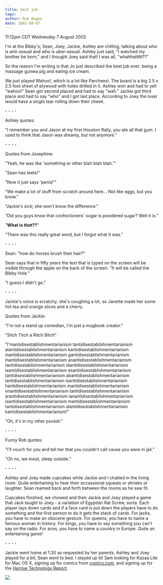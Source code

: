 ```yaml
---
title: best job
tags: 
author: Rob Nugen
date: 2002-08-07
---
```


<p class=date>11:12pm CDT Wednesday 7 August 2002</p>

<p>I'm at the Bibby's; Sean, Joey, Jackie, Ashley are chilling,
talking about who is anti-sexual and who is uber-sexual.  Ashley just
said, "I watched my brother be born," and I thought Joey said that!  I
was all, "whahhattttt??"</p>

<p>So the reason I'm writing is that Jo just described the best job
ever: being a massage guinea pig and eating ice cream.</p>

<p>We just played Wahoo!, which is a lot like Parcheesi.  The board is
a big 2.5 x 2.5 foot sheet of plywood with holes drilled in it.
Ashley won and had to yell "wahoo!"  Sean got second placed and had to
say "wah."  Jackie got third place and had to say "who" and I got last
place.  According to Joey the loser would have a single tear rolling
down their cheek.</p>

<p>- - - -</p>

<p>Ashley quotes:</p>

<p>"I remember you and Jason at my first Houston Rally, you ate all
that gum.  I used to think that Jason was dreamy, but not
anymore."</p>

<p>- - - -</p>

<p>Quotes from Josephine:</p>

<p>"Yeah, he was like 'something or other blah blah
blah.'"</p>

<p>"Sean has teets!"</p>

<p>"Now it just says 'penis!'"</p>

<p>"We make a lot of stuff from scratch around here...  Not like eggs,
but you know."</p>

<p>"Jackie's sick; she won't know the difference."</p>

<p>"Did you guys know that confectioners' sugar is powdered sugar?
Well it is."</p>

<p>"<b>What is <em>that</em>??</b>"</p>

<p>"There was this really great word, but I forgot what it was."</p>

<p>- - - -</p>

<p>Sean: "how do horses brush their hair?"</p>

<p>Sean says that in fifty years the text that is typed on the screen
will be visible through the apple on the back of the screen.  "It will
be called the Bibby Hole."</p>

<p>"I guess I didn't go."</p>

<p>- - - -</p>

<p>Jackie's voice is scratchy; she's coughing a lot, so Janette made
her some hot tea and orange slices and a cherry.</p>

<p>Quotes from Jackie:</p>

<p>"I'm not a stand up comedian, I'm just a mugbook creator."</p>

<p>"Sitch Titch a Ritch Bitch"</p>

<p>"I'mantidisestablishmentarianism tantidisestablishmentarianism
alantidisestablishmentarianism kantidisestablishmentarianism
inantidisestablishmentarianism gantidisestablishmentarianism
inantidisestablishmentarianism anantidisestablishmentarianism
tantidisestablishmentarianism idantidisestablishmentarianism
isantidisestablishmentarianism esantidisestablishmentarianism
tantidisestablishmentarianism abantidisestablishmentarianism
lantidisestablishmentarianism isantidisestablishmentarianism
hantidisestablishmentarianism mantidisestablishmentarianism
enantidisestablishmentarianism tantidisestablishmentarianism
arantidisestablishmentarianism ianantidisestablishmentarianism
isantidisestablishmentarianism mantidisestablishmentarianism
tantidisestablishmentarianism alantidisestablishmentarianism
kantidisestablishmentarianism!"</p>

<p>"Oh, it's in my other pocket."</p>

<p>- - - -</p>

<p>Funny Rob quotes:</p>

<p>"I'll vouch for you and tell her that you couldn't call cause you
were in jail."</p>

<p>"Oh no, we insist, sleep outside."</p>

<p>- - - -</p>

<p>Ashley and Joey made cupcakes while Jackie and I chatted in
the living room.  Quite entertaining to hear their occassional squeals
or shrieks or laughter.  Sean roamed back and forth between the rooms
as he saw fit.</p>

<p>Cupcakes finished, we chowed and then Jackie and Joey played a game
that Jack taught to Joey - a variation of Egyptian Rat Screw, sorta.
Each player lays down cards and if a face card is put down the players
have to do something and the first person to do it gets the stack of
cards.  For jacks, you have to make an obscene gesture.  For queens,
you have to name a famous woman in history.   For kings, you have to
say something you can't say on the radio.  For aces, you have to name
a country in Europe.  Quite an entertaining game!</p>

<p>- - - -</p>

<p>Jackie went home at 1:30 as requested by her parents.  Ashley and
Joey played for a bit; Sean went to bed.  I stayed up till 3am looking
for Kazaa Lite for Mac OS X, signing up for comics from <a
href="http://www.comics.com">comics.com</a>, and signing up for the <a
href="http://www.TheHarrowGroup.com/">Harrow Technology
Report</a>. </p>

<p><img src="/images/rob/wL-ROB.gif"/></p>
